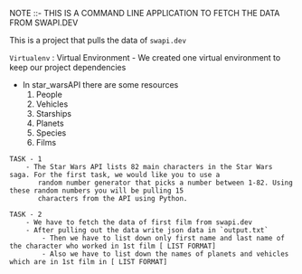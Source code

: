NOTE ::-
        THIS IS A COMMAND LINE APPLICATION TO FETCH THE DATA FROM SWAPI.DEV

This is a project that pulls the data of `swapi.dev`

`Virtualenv` : Virtual Environment
    - We created one virtual environment to keep our project dependencies 

* In star_warsAPI there are some resources
  1) People
  2) Vehicles
  3) Starships
  4) Planets 
  5) Species
  6) Films

```
TASK - 1
    - The Star Wars API lists 82 main characters in the Star Wars saga. For the first task, we would like you to use a 
       random number generator that picks a number between 1-82. Using these random numbers you will be pulling 15 
       characters from the API using Python.
```

```
TASK - 2
    - We have to fetch the data of first film from swapi.dev
    - After pulling out the data write json data in `output.txt`
        - Then we have to list down only first name and last name of the character who worked in 1st film [ LIST FORMAT]
        - Also we have to list down the names of planets and vehicles which are in 1st film in [ LIST FORMAT]
```